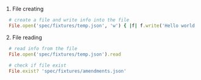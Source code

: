 1. File creating
```ruby
  # create a file and write info into the file 
  File.open('spec/fixtures/temp.json', 'w') { |f| f.write('Hello world!') }
```
2. File reading
```ruby
  # read info from the file
  File.open('spec/fixtures/temp.json').read
  
  # check if file exist
  File.exist? 'spec/fixtures/amendments.json'
```

